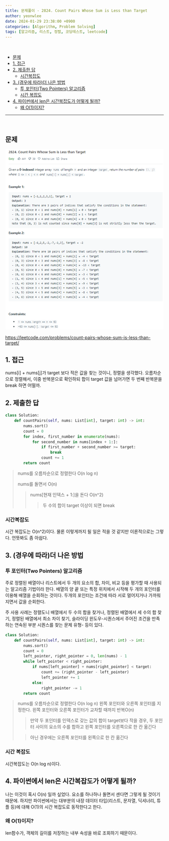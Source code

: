 ```yaml
---
title: 문제풀이 - 2824. Count Pairs Whose Sum is Less than Target
author: yeonwlee
date: 2024-01-29 23:38:00 +0900
categories: [Algorithm, Problem Solving]
tags: [알고리즘, 리스트, 정렬, 코딩테스트, leetcode]
---
```


<br>

- [문제](#문제)
- [1. 접근](#1-접근)
- [2. 제출한 답](#2-제출한-답)
  - [시간복잡도](#시간복잡도)
- [3. (경우에 따라)더 나은 방법](#3-경우에-따라더-나은-방법)
  - [투 포인터(Two Pointers) 알고리즘](#투-포인터two-pointers-알고리즘)
  - [시간 복잡도](#시간-복잡도)
- [4. 파이썬에서 len은 시간복잡도가 어떻게 될까?](#4-파이썬에서-len은-시간복잡도가-어떻게-될까)
  - [왜 O(1)이지?](#왜-o1이지)

---

<br>

## 문제

![image alt 문제](/assets/img/post/problemsolving-leetcode-2824-pairs-whose-sum-is-less-than-target/img0.png)

<https://leetcode.com/problems/count-pairs-whose-sum-is-less-than-target/>

## 1. 접근

nums[i] + nums[j]가 target 보다 적은 값을 찾는 것이니, 정렬을 생각했다. 오름차순으로 정렬해서, 이중 반복문으로 확인하되 합이 target 값을 넘어가면 두 번째 반복문을 break 하면 어떨까.

## 2. 제출한 답

```python
class Solution:
    def countPairs(self, nums: List[int], target: int) -> int:
        nums.sort()
        count = 0
        for index, first_number in enumerate(nums):
            for second_number in nums[index + 1:]:
                if first_number + second_number >= target:
                    break
                count += 1
        return count

```

> nums를 오름차순으로 정렬한다 O(n log n)
>
> nums를 돌면서 O(n)
>
> > nums[현재 인덱스 + 1:]을 돈다 O(n^2)
> >
> > > 두 수의 합이 target 이상이 되면 break

### 시간복잡도

시간 복잡도는 O(n^2)이다. 물론 이렇게까지 될 일은 적을 것 같지만 이론적으로는 그렇다. 언뜻봐도 좀 아쉽다.

## 3. (경우에 따라)더 나은 방법

### 투 포인터(Two Pointers) 알고리즘

주로 정렬된 배열이나 리스트에서 두 개의 요소의 합, 차이, 비교 등을 평가할 때 사용되는 알고리즘 기법이라 한다. 배열의 양 끝 또는 특정 위치에서 시작해 두 개의 포인터를 이용해 배열을 순회하는 것이다. 두개의 포인터는 조건에 따라 서로 멀어지거나 가까워지면서 값을 순회한다.

주 사용 사례는 정렬도니 배열에서 두 수의 합을 찾거나, 정렬된 배열에서 세 수의 합 찾기, 정렬된 배열에서 최소 차이 찾기, 슬라이딩 윈도우-시퀀스에서 주어진 조건을 만족하는 연속된 부분 시퀀스를 찾는 문제 유형- 등이 있다.

```python
class Solution:
    def countPairs(self, nums: List[int], target: int) -> int:
        nums.sort()
        count = 0
        left_pointer, right_pointer = 0, len(nums) - 1
        while left_pointer < right_pointer:
            if nums[left_pointer] + nums[right_pointer] < target:
                count += (right_pointer - left_pointer)
                left_pointer += 1
            else:
                right_pointer -= 1
        return count
```

> nums를 오름차순으로 정렬한다 O(n log n)
> 왼쪽 포인터와 오른쪽 포인터를 지정한다.
> 왼쪽 포인터와 오른쪽 포인터가 교차할 때까지 반복O(n)
>
> > 만약 두 포인터를 인덱스로 갖는 값의 합이 target보다 작을 경우, 두 포인터 사이의 요소의 수를 합하고 왼쪽 포인터를 오른쪽으로 한 칸 옮긴다
>
> > 아닌 경우에는 오른쪽 포인터를 왼쪽으로 한 칸 옮긴다

### 시간 복잡도

시간복잡도는 O(n log n)이다.

## 4. 파이썬에서 len은 시간복잡도가 어떻게 될까?

나는 이것이 혹시 O(n) 일까 싶었다. 요소를 하나하나 돌면서 센다면 그렇게 될 것이기 때문에. 하지만 파이썬에서는 대부분의 내장 데이터 타입(리스트, 문자열, 딕셔너리, 튜플 등)에 대해 O(1)의 시간 복잡도로 동작한다고 한다.

### 왜 O(1)이지?

len함수가, 객체의 길이를 저장하는 내부 속성을 바로 조회하기 때문이다.
